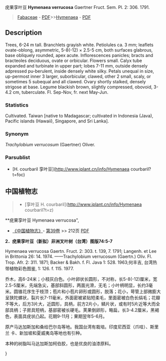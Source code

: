疣果孪叶豆 **Hymenaea verrucosa** Gaertner Fruct. Sem. Pl. 2: 306. 1791.

> [Fabaceae](http://www.iplant.cn/info/Fabaceae?t=foc) - [PDF](http://www.iplant.cn/foc/pdf/Fabaceae.pdf)>>[Hymenaea](http://www.iplant.cn/info/Hymenaea?t=foc) - [PDF](http://www.iplant.cn/foc/pdf/Hymenaea.pdf)

## Description

Trees, 6-24 m tall. Branchlets grayish white. Petiolules ca. 3 mm; leaflets ovate-oblong, asymmetric, 5-8(-12) × 2.5-5 cm, both surfaces glabrous, base obliquely rounded, apex acute. Inflorescences panicles; bracts and bracteoles deciduous, ovate or orbicular. Flowers small. Calyx tube expanded and turbinate in upper part; lobes 7-11 mm, outside densely adpressed pu-berulent, inside densely white silky. Petals unequal in size, up-permost inner 3 larger, suborbicular, clawed, other 2 small, scaly, or sometimes 5 subequal and all clawed. Ovary shortly stalked, densely strigose at base. Legume blackish brown, slightly compressed, obovoid, 3-4.2 cm, tuberculate. Fl. Sep-Nov, fr. next May-Jun.

### Statistics
Cultivated. Taiwan [native to Madagascar; cultivated in Indonesia (Java), Pacific islands (Hawaii), Singapore, and Sri Lanka].

### Synonym
*Trachylobium verrucosum* (Gaertner) Oliver.

### Parsublist

* [H.  courbaril  孪叶豆](http://www.iplant.cn/info/Hymenaea courbaril?t=foc)

## 中国植物志

> * [孪叶豆  H.  courbaril](http://www.iplant.cn/info/Hymenaea courbaril?t=z)

**疣果孪叶豆 Hymenaea verrucosa",

* [《中国植物志》](http://www.iplant.cn/frps)- [第39卷](http://www.iplant.cn/frps/vol/39) >> 212页 [PDF](http://www.iplant.cn/frps/pdf/39/212a.PDF)

**2．疣果孪叶豆（新拟）非洲叉叶树（台湾）图版74:5-7**

Hymenaea verrucosa Gaertn. Fruct. 2: 303. t. 139, 7. 1791; Langenh. et Lee in Brittonia 26: 14. 1974. ——Trachylobium verrucosum (Gaertn.) Oliv. Fl. Trop. Afr. 2: 311. 1871; Backer & Bakh. f. Fl. Java 1: 528. 1963;何丰吉, 台湾热带植物彩色图鉴, 1: 126. f. 115. 1977.

乔木，高6-24米；小枝灰白色。小叶卵状长圆形，不对称，长5-8(-12)厘米，宽2.5-5厘米，先端急尖，基部斜圆形，两面光滑，无毛；小叶柄明显，长约3毫米。圆锥花序生于枝顶；苞片和小苞片卵形或圆形，脱落；花小，萼管上部微膨大呈狭陀螺状，裂片长7-11毫米，外面密被紧贴短柔毛，里面密被白色长绢毛；花瓣不等大，后方3片大，近圆形，具柄，前方2片小，鳞片状，或有时5片近等大而全部具柄；子房具短柄，基部密被长硬毛。荚果倒卵形，略扁，长3-4.2厘米，黑褐色，表面具疣状凸起。花期9-11月；果期翌年5-6月。

原产马达加斯加和桑给巴尔岛等地。我国台湾有栽培。印度尼西亚（爪哇）、斯里兰 卡、新加坡和夏威夷岛等地也有引种。

本种的树脂叫马达加斯加柯伯胶，也是优良的油漆原料。

}